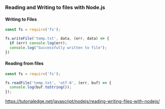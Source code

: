 ### Reading and Writing to files with Node.js

#### Writing to Files

```javascript
const fs = require('fs');

fs.writeFile('temp.txt', data, (err, data) => {
  if (err) console.log(err);
  console.log("Successfully written to file");
})
```





#### Reading from files

```javascript
const fs = require('fs');

fs.readFile('temp.txt', 'utf-8', (err, buf) => {
  console.log(buf.toString());
});
```











https://tutorialedge.net/javascript/nodejs/reading-writing-files-with-nodejs/